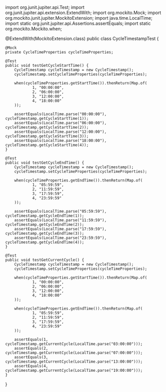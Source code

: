 
import org.junit.jupiter.api.Test;
import org.junit.jupiter.api.extension.ExtendWith;
import org.mockito.Mock;
import org.mockito.junit.jupiter.MockitoExtension;
import java.time.LocalTime;
import static org.junit.jupiter.api.Assertions.assertEquals;
import static org.mockito.Mockito.when;

@ExtendWith(MockitoExtension.class)
public class CycleTimestampTest {

    @Mock
    private CycleTimeProperties cycleTimeProperties;

    @Test
    public void testGetCycleStartTime() {
        CycleTimestamp cycleTimestamp = new CycleTimestamp();
        cycleTimestamp.setCycleTimeProperties(cycleTimeProperties);

        when(cycleTimeProperties.getStartTime()).thenReturn(Map.of(
                1, "00:00:00",
                2, "06:00:00",
                3, "12:00:00",
                4, "18:00:00"
        ));

        assertEquals(LocalTime.parse("00:00:00"), cycleTimestamp.getCycleStartTime(1));
        assertEquals(LocalTime.parse("06:00:00"), cycleTimestamp.getCycleStartTime(2));
        assertEquals(LocalTime.parse("12:00:00"), cycleTimestamp.getCycleStartTime(3));
        assertEquals(LocalTime.parse("18:00:00"), cycleTimestamp.getCycleStartTime(4));
    }

    @Test
    public void testGetCycleEndTime() {
        CycleTimestamp cycleTimestamp = new CycleTimestamp();
        cycleTimestamp.setCycleTimeProperties(cycleTimeProperties);

        when(cycleTimeProperties.getEndTime()).thenReturn(Map.of(
                1, "05:59:59",
                2, "11:59:59",
                3, "17:59:59",
                4, "23:59:59"
        ));

        assertEquals(LocalTime.parse("05:59:59"), cycleTimestamp.getCycleEndTime(1));
        assertEquals(LocalTime.parse("11:59:59"), cycleTimestamp.getCycleEndTime(2));
        assertEquals(LocalTime.parse("17:59:59"), cycleTimestamp.getCycleEndTime(3));
        assertEquals(LocalTime.parse("23:59:59"), cycleTimestamp.getCycleEndTime(4));
    }

    @Test
    public void testGetCurrentCycle() {
        CycleTimestamp cycleTimestamp = new CycleTimestamp();
        cycleTimestamp.setCycleTimeProperties(cycleTimeProperties);

        when(cycleTimeProperties.getStartTime()).thenReturn(Map.of(
                1, "00:00:00",
                2, "06:00:00",
                3, "12:00:00",
                4, "18:00:00"
        ));

        when(cycleTimeProperties.getEndTime()).thenReturn(Map.of(
                1, "05:59:59",
                2, "11:59:59",
                3, "17:59:59",
                4, "23:59:59"
        ));

        assertEquals(1, cycleTimestamp.getCurrentCycle(LocalTime.parse("03:00:00")));
        assertEquals(2, cycleTimestamp.getCurrentCycle(LocalTime.parse("07:00:00")));
        assertEquals(3, cycleTimestamp.getCurrentCycle(LocalTime.parse("13:00:00")));
        assertEquals(4, cycleTimestamp.getCurrentCycle(LocalTime.parse("19:00:00")));
    }
}
